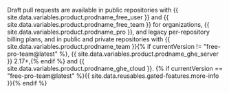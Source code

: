 
Draft pull requests are available in public repositories with {{ site.data.variables.product.prodname_free_user }} and {{ site.data.variables.product.prodname_free_team }} for organizations, {{ site.data.variables.product.prodname_pro }}, and legacy per-repository billing plans, and in public and private repositories with {{ site.data.variables.product.prodname_team }}{% if currentVersion != "free-pro-team@latest" %}, {{ site.data.variables.product.prodname_ghe_server }} 2.17+,{% endif %} and {{ site.data.variables.product.prodname_ghe_cloud }}. {% if currentVersion == "free-pro-team@latest" %}{{ site.data.reusables.gated-features.more-info }}{% endif %}
